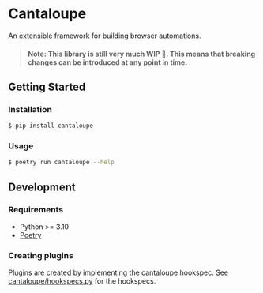 # Cantaloupe

An extensible framework for building browser automations.

> #### Note: This library is still very much WIP 🧪. This means that breaking changes can be introduced at any point in time.

## Getting Started

### Installation

```bash
$ pip install cantaloupe
```

### Usage

```bash
$ poetry run cantaloupe --help
```

## Development

### Requirements

* Python >= 3.10
* [Poetry](https://python-poetry.org/docs/#installation)


### Creating plugins

Plugins are created by implementing the cantaloupe hookspec. 
See [cantaloupe/hookspecs.py](src/cantaloupe/hookspecs.py) for the hookspecs.
